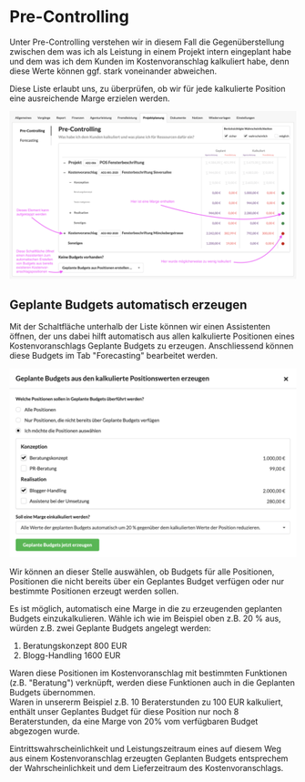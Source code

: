 # Pre-Controlling

Unter Pre-Controlling verstehen wir in diesem Fall die Gegenüberstellung zwischen dem was ich als Leistung in einem Projekt intern eingeplant habe und dem was ich dem Kunden im Kostenvoranschlag kalkuliert habe, denn diese Werte können ggf. stark voneinander abweichen.

Diese Liste erlaubt uns, zu überprüfen, ob wir für jede kalkulierte Position eine ausreichende Marge erzielen werden.

![](../../../.gitbook/assets/pre-controlling.png)

## Geplante Budgets automatisch erzeugen

Mit der Schaltfläche unterhalb der Liste können wir einen Assistenten öffnen, der uns dabei hilft automatisch aus allen kalkulierte Positionen eines Kostenvoranschlags Geplante Budgets zu erzeugen. Anschliessend können diese Budgets im Tab "Forecasting" bearbeitet werden.

![](../../../.gitbook/assets/bildschirmfoto-2020-05-24-um-14.55.03.png)

Wir können an dieser Stelle auswählen, ob Budgets für alle Positionen, Positionen die nicht bereits über ein Geplantes Budget verfügen oder nur bestimmte Positionen erzeugt werden sollen.

Es ist möglich, automatisch eine Marge in die zu erzeugenden geplanten Budgets einzukalkulieren. Wähle ich wie im Beispiel oben z.B. 20 % aus, würden z.B. zwei Geplante Budgets angelegt werden:  
1. Beratungskonzept 800 EUR  
2. Blogg-Handling 1600 EUR  
  
Waren diese Positionen im Kostenvoranschlag mit bestimmten Funktionen \(z.B. "Beratung"\) verknüpft, werden diese Funktionen auch in die Geplanten Budgets übernommen.   
Waren in unsererm Beispiel z.B. 10 Beraterstunden zu 100 EUR kalkuliert, enthält unser Geplantes Budget für diese Position nur noch 8 Beraterstunden, da eine Marge von 20% vom verfügbaren Budget abgezogen wurde.  
  
Eintrittswahrscheinlichkeit und Leistungszeitraum eines auf diesem Weg aus einem Kostenvoranschlag erzeugten Geplanten Budgets entsprechem der Wahrscheinlichkeit und dem Lieferzeitraum des Kostenvoranschlags.

